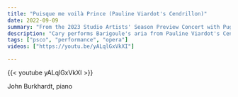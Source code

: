 ```yaml
---
title: "Puisque me voilà Prince (Pauline Viardot's Cendrillon)"
date: 2022-09-09
summary: "From the 2023 Studio Artists' Season Preview Concert with Puget Sound Concert Opera."
description: "Cary performs Barigoule's aria from Pauline Viardot's Cendrillon with Puget Sound Concert Opera."
tags: ["psco", "performance", "opera"]
videos: ["https://youtu.be/yALqlGxVkXI"]

---
```


{{< youtube yALqlGxVkXI >}}

John Burkhardt, piano
